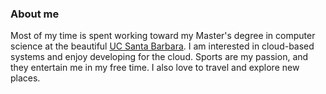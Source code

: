 ### About me
Most of my time is spent working toward my Master's degree in computer science at the beautiful [UC Santa Barbara](http://www.ucsb.edu/). I am interested in cloud-based systems and enjoy developing for the cloud. Sports are my passion, and they entertain me in my free time. I also love to travel and explore new places. 